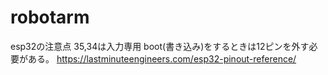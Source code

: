 # robotarm

esp32の注意点
35,34は入力専用
boot(書き込み)をするときは12ピンを外す必要がある。
https://lastminuteengineers.com/esp32-pinout-reference/